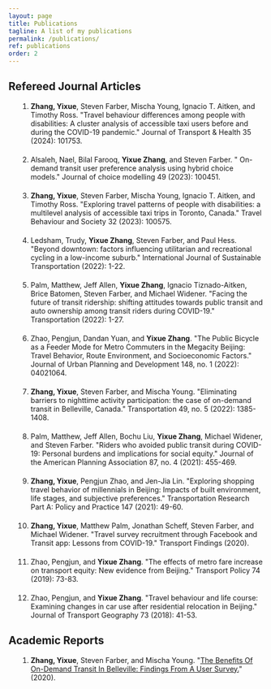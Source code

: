 ```yaml
---
layout: page
title: Publications
tagline: A list of my publications
permalink: /publications/
ref: publications
order: 2
---
```


<style>
ol {
  list-style-type: decimal; /* 强制显示数字 */
  margin-left: 20px; /* 可选：增加左缩进 */
}

ol li {
  display: list-item; /* 确保 li 以 list-item 渲染 */
   margin-bottom: 20px; /* 调整间距，可改为 25px, 30px 根据需要 */
}
</style>

## Refereed Journal Articles
1. **Zhang, Yixue**, Steven Farber, Mischa Young, Ignacio T. Aitken, and Timothy Ross. "Travel behaviour differences among people with disabilities: A cluster analysis of accessible taxi users before and during the COVID-19 pandemic." Journal of Transport & Health 35 (2024): 101753.
2. Alsaleh, Nael, Bilal Farooq, **Yixue Zhang**, and Steven Farber. " On-demand transit user preference analysis using hybrid choice models." Journal of choice modelling 49 (2023): 100451.
3. **Zhang, Yixue**, Steven Farber, Mischa Young, Ignacio T. Aitken, and Timothy Ross. "Exploring travel patterns of people with disabilities: a multilevel analysis of accessible taxi trips in Toronto, Canada." Travel Behaviour and Society 32 (2023): 100575.
4. Ledsham, Trudy, **Yixue Zhang**, Steven Farber, and Paul Hess. "Beyond downtown: factors influencing utilitarian and recreational cycling in a low-income suburb." International Journal of Sustainable Transportation (2022): 1-22.
5. Palm, Matthew, Jeff Allen, **Yixue Zhang**, Ignacio Tiznado-Aitken, Brice Batomen, Steven Farber, and Michael Widener. "Facing the future of transit ridership: shifting attitudes towards public transit and auto ownership among transit riders during COVID-19." Transportation (2022): 1-27.
6. Zhao, Pengjun, Dandan Yuan, and **Yixue Zhang**. "The Public Bicycle as a Feeder Mode for Metro Commuters in the Megacity Beijing: Travel Behavior, Route Environment, and Socioeconomic Factors." Journal of Urban Planning and Development 148, no. 1 (2022): 04021064.
7. **Zhang, Yixue**, Steven Farber, and Mischa Young. "Eliminating barriers to nighttime activity participation: the case of on-demand transit in Belleville, Canada." Transportation 49, no. 5 (2022): 1385-1408.
8. Palm, Matthew, Jeff Allen, Bochu Liu, **Yixue Zhang**, Michael Widener, and Steven Farber. "Riders who avoided public transit during COVID-19: Personal burdens and implications for social equity." Journal of the American Planning Association 87, no. 4 (2021): 455-469.
9. **Zhang, Yixue**, Pengjun Zhao, and Jen-Jia Lin. "Exploring shopping travel behavior of millennials in Beijing: Impacts of built environment, life stages, and subjective preferences." Transportation Research Part A: Policy and Practice 147 (2021): 49-60.
10. **Zhang, Yixue**, Matthew Palm, Jonathan Scheff, Steven Farber, and Michael Widener. "Travel survey recruitment through Facebook and Transit app: Lessons from COVID-19." Transport Findings (2020).
11. Zhao, Pengjun, and **Yixue Zhang**. "The effects of metro fare increase on transport equity: New evidence from Beijing." Transport Policy 74 (2019): 73-83. 
12. Zhao, Pengjun, and **Yixue Zhang**. "Travel behaviour and life course: Examining changes in car use after residential relocation in Beijing." Journal of Transport Geography 73 (2018): 41-53.

## Academic Reports
1. **Zhang, Yixue**, Steven Farber, and Mischa Young. "[The Benefits Of On-Demand Transit In Belleville: Findings From A User Survey.](https://hdl.handle.net/1807/100570)" (2020). 
